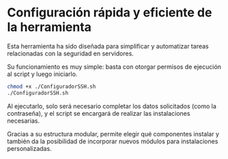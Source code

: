 
# Configuración rápida y eficiente de la herramienta

Esta herramienta ha sido diseñada para simplificar y automatizar tareas relacionadas con la seguridad en servidores.

Su funcionamiento es muy simple: basta con otorgar permisos de ejecución al script y luego iniciarlo.

```bash
chmod +x ./ConfiguradorSSH.sh
./ConfiguradorSSH.sh
```

Al ejecutarlo, solo será necesario completar los datos solicitados (como la contraseña), y el script se encargará de realizar las instalaciones necesarias.

Gracias a su estructura modular, permite elegir qué componentes instalar y también da la posibilidad de incorporar nuevos módulos para instalaciones personalizadas.
